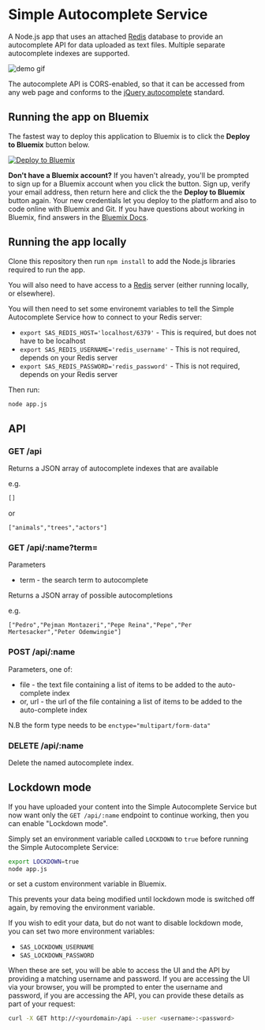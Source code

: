 # Simple Autocomplete Service

A Node.js app that uses an attached [Redis](http://redis.io/) database to provide an autocomplete API for data uploaded as text files. Multiple separate autocomplete indexes are supported.

![demo gif](https://raw.githubusercontent.com/ibm-cds-labs/simple-autocomplete-service/master/public/img/autocomplete.gif)

The autocomplete API is CORS-enabled, so that it can be accessed from any web page and conforms to the [jQuery autocomplete](http://api.jqueryui.com/autocomplete/) standard.

## Running the app on Bluemix

The fastest way to deploy this application to Bluemix is to click the **Deploy to Bluemix** button below.


[![Deploy to Bluemix](https://deployment-tracker.mybluemix.net/stats/be01814a6566e37954fce065bd643264/button.svg)](https://bluemix.net/deploy?repository=https://github.com/ibm-cds-labs/simple-autocomplete-service)

**Don't have a Bluemix account?** If you haven't already, you'll be prompted to sign up for a Bluemix account when you click the button.  Sign up, verify your email address, then return here and click the the **Deploy to Bluemix** button again. Your new credentials let you deploy to the platform and also to code online with Bluemix and Git. If you have questions about working in Bluemix, find answers in the [Bluemix Docs](https://www.ng.bluemix.net/docs/).

## Running the app locally
Clone this repository then run `npm install` to add the Node.js libraries required to run the app.

You will also need to have access to a [Redis](http://redis.io/) server (either running locally, or elsewhere).

You will then need to set some environemt variables to tell the Simple Autocomplete Service how to connect to your Redis server:

* `export SAS_REDIS_HOST='localhost/6379'` - This is required, but does not have to be localhost
* `export SAS_REDIS_USERNAME='redis_username'` - This is not required, depends on your Redis server
* `export SAS_REDIS_PASSWORD='redis_password'` - This is not required, depends on your Redis server

Then run:

```sh
node app.js
```

## API

### GET /api

Returns a JSON array of autocomplete indexes that are available

e.g.

```js
[]
```

or 

```
["animals","trees","actors"]
```

### GET /api/:name?term=

Parameters

* term - the search term to autocomplete

Returns a JSON array of possible autocompletions

e.g.

```
["Pedro","Pejman Montazeri","Pepe Reina","Pepe","Per Mertesacker","Peter Odemwingie"]
```

### POST /api/:name

Parameters, one of:

* file - the text file containing a list of items to be added to the auto-complete index
* or, url - the url of the file containing a list of items to be added to the auto-complete index

N.B the form type needs to be `enctype="multipart/form-data"`

### DELETE /api/:name

Delete the named autocomplete index.

## Lockdown mode

If you have uploaded your content into the Simple Autocomplete Service but now want only the `GET /api/:name` endpoint to continue working, then you can enable "Lockdown mode".

Simply set an environment variable called `LOCKDOWN` to `true` before running the Simple Autocomplete Service:

```sh
export LOCKDOWN=true
node app.js
```

or set a custom environment variable in Bluemix.

This prevents your data being modified until lockdown mode is switched off again, by removing the environment variable.

If you wish to edit your data, but do not want to disable lockdown mode, you can set two more environment variables:

* `SAS_LOCKDOWN_USERNAME`
* `SAS_LOCKDOWN_PASSWORD`

When these are set, you will be able to access the UI and the API by providing a matching username and password. If you are accessing the UI via your browser, you will be prompted to enter the username and password, if you are accessing the API, you can provide these details as part of your request:

```bash
curl -X GET http://<yourdomain>/api --user <username>:<password>
```